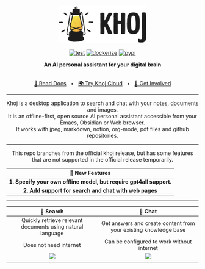<p align="center"><img src="src/khoj/interface/web/assets/icons/khoj-logo-sideways-500.png" width="230" alt="Khoj Logo"></p>

<div align="center">

[![test](https://github.com/khoj-ai/khoj/actions/workflows/test.yml/badge.svg)](https://github.com/khoj-ai/khoj/actions/workflows/test.yml)
[![dockerize](https://github.com/khoj-ai/khoj/actions/workflows/dockerize.yml/badge.svg)](https://github.com/khoj-ai/khoj/pkgs/container/khoj)
[![pypi](https://github.com/khoj-ai/khoj/actions/workflows/pypi.yml/badge.svg)](https://pypi.org/project/khoj-assistant/)

</div>

<div align="center">
<b>An AI personal assistant for your digital brain</b>
</div>

<br />

<div align="center">

[📜 Read Docs](https://docs.khoj.dev)
<span>&nbsp;&nbsp;•&nbsp;&nbsp;</span>
[🌍 Try Khoj Cloud](https://khoj.dev)
<span>&nbsp;&nbsp;•&nbsp;&nbsp;</span>
[💬 Get Involved](https://discord.gg/BDgyabRM6e)

</div>

<div align="center">

***

Khoj is a desktop application to search and chat with your notes, documents and images.<br />
It is an offline-first, open source AI personal assistant accessible from your Emacs, Obsidian or Web browser.<br />
It works with jpeg, markdown, notion, org-mode, pdf files and github repositories.<br />

***

</div>

<div align="center">


This repo branches from the official khoj release, but has some features that are not supported in the official release temporarily.<br />

| 🎈 New Features |
|:---------:|
|**1. Specify your own offline model, but require gpt4all support.**|
|**2. Add support for search and chat with web pages**|


***

</div>

| 🔎 Search | 💬 Chat |
|:---------:|:-------:|
| Quickly retrieve relevant documents using natural language | Get answers and create content from your existing knowledge base |
| Does not need internet | Can be configured to work without internet |
| <img src="https://docs.khoj.dev/assets/khoj_search_on_web.png" width="400px"> | <img src="https://docs.khoj.dev/assets/khoj_chat_on_web.png" width="400px"> |
